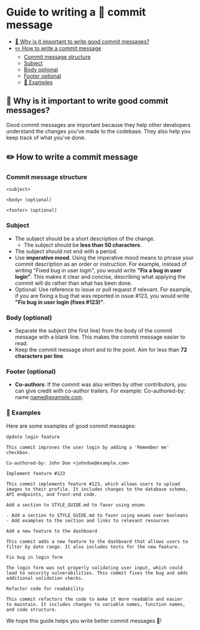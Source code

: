 # Guide to writing a 📝 commit message

<a id="markdown-guide-to-writing-a-%F0%9F%93%9D-commit-message" name="guide-to-writing-a-%F0%9F%93%9D-commit-message"></a>

<!-- TOC -->

- [🎈 Why is it important to write good commit messages?](#-why-is-it-important-to-write-good-commit-messages)
- [✏️ How to write a commit message](#-how-to-write-a-commit-message)
  - [Commit message structure](#commit-message-structure)
  - [Subject](#subject)
  - [Body optional](#body-optional)
  - [Footer optional](#footer-optional)
  - [🌺 Examples](#-examples)

<!-- /TOC -->

## 🎈 Why is it important to write good commit messages?

<a id="markdown-%F0%9F%8E%88-why-is-it-important-to-write-good-commit-messages%3F" name="%F0%9F%8E%88-why-is-it-important-to-write-good-commit-messages%3F"></a>

Good commit messages are important because they help other developers understand the changes you've
made to the codebase. They also help you keep track of what you've done.

## ✏️ How to write a commit message

<a id="markdown-%E2%9C%8F%EF%B8%8F-how-to-write-a-commit-message" name="%E2%9C%8F%EF%B8%8F-how-to-write-a-commit-message"></a>

### Commit message structure

<a id="markdown-commit-message-structure" name="commit-message-structure"></a>

```
<subject>

<body> (optional)

<footer> (optional)
```

### Subject

<a id="markdown-subject" name="subject"></a>

- The subject should be a short description of the change.
  - The subject should be **less than 50 characters**.
- The subject should not end with a period.
- Use **imperative mood**. Using the imperative mood means to phrase your commit description as an
  order or instruction. For example, instead of writing "Fixed bug in user login", you would write
  **"Fix a bug in user login"**. This makes it clear and concise, describing what applying the
  commit will do rather than what has been done.
- Optional: Use reference to issue or pull request if relevant. For example, if you are fixing a bug
  that was reported in issue #123, you would write **"Fix bug in user login (fixes #123)"**.

### Body (optional)

<a id="markdown-body-optional" name="body-optional"></a>

- Separate the subject (the first line) from the body of the commit message with a blank line. This
  makes the commit message easier to read.
- Keep the commit message short and to the point. Aim for less than **72 characters per line**.

### Footer (optional)

<a id="markdown-footer-optional" name="footer-optional"></a>

- **Co-authors**: If the commit was also written by other contributors, you can give credit with
  co-author trailers. For example: Co-authored-by: name <name@example.com>.

### 🌺 Examples

<a id="markdown-%F0%9F%8C%BA-examples" name="%F0%9F%8C%BA-examples"></a>

Here are some examples of good commit messages:

```
Update login feature

This commit improves the user login by adding a 'Remember me' checkbox.

Co-authored-by: John Doe <johndoe@example.com>
```

```
Implement feature #123

This commit implements feature #123, which allows users to upload
images to their profile. It includes changes to the database schema,
API endpoints, and front-end code.
```

```
Add a section to STYLE_GUIDE.md to favor using enums

- Add a section to STYLE_GUIDE.md to favor using enums over booleans
- Add examples to the section and links to relevant resources
```

```
Add a new feature to the dashboard

This commit adds a new feature to the dashboard that allows users to
filter by date range. It also includes tests for the new feature.
```

```
Fix bug in login form

The login form was not properly validating user input, which could
lead to security vulnerabilities. This commit fixes the bug and adds
additional validation checks.
```

```
Refactor code for readability

This commit refactors the code to make it more readable and easier
to maintain. It includes changes to variable names, function names,
and code structure.
```

We hope this guide helps you write better commit messages 🎉!
